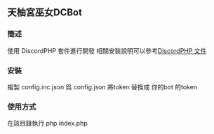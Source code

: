 ## 天柚宮巫女DCBot 

### 簡述
使用 DiscordPHP 套件進行開發
相關安裝說明可以參考[DiscordPHP 文件](https://discord-php.github.io/DiscordPHP/#intro)

### 安裝
複製 config.inc.json 爲 config.json
將token 替換成 你的bot 的token 

### 使用方式
在該目錄執行 php index.php 